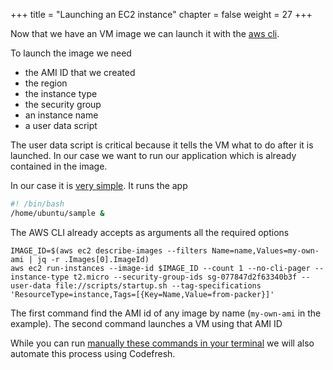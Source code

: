 +++
title = "Launching an EC2 instance"
chapter = false
weight = 27
+++

Now that we have an VM image we can launch it with the [aws cli](https://aws.amazon.com/cli/).

To launch the image we need

* the AMI ID that we created
* the region 
* the instance type
* the security group
* an instance name
* a user data script

The user data script is critical because it tells the VM what to do after it is launched. In our case we want to run our application which is already contained in the image.

In our case it is [very simple](https://github.com/codefresh-contrib/aws-workshop-demos/blob/main/ec2-deploy/scripts/startup.sh). It runs the app


```bash
#! /bin/bash
/home/ubuntu/sample &
```


The AWS CLI already accepts as arguments all the required options

```shell
IMAGE_ID=$(aws ec2 describe-images --filters Name=name,Values=my-own-ami | jq -r .Images[0].ImageId)
aws ec2 run-instances --image-id $IMAGE_ID --count 1 --no-cli-pager --instance-type t2.micro --security-group-ids sg-077847d2f63340b3f --user-data file://scripts/startup.sh --tag-specifications 'ResourceType=instance,Tags=[{Key=Name,Value=from-packer}]'
```

The first command find the AMI id of any image by name (`my-own-ami` in the example).
The second command launches a VM using that AMI ID

While you can run [manually these commands in your terminal](
  https://github.com/codefresh-contrib/aws-workshop-demos/blob/main/ec2-deploy/launch-it.sh
) we will also automate this process using Codefresh.




